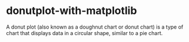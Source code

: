 # donutplot-with-matplotlib
A donut plot (also known as a doughnut chart or donut chart) is a type of chart that displays data in a circular shape, similar to a pie chart. 
